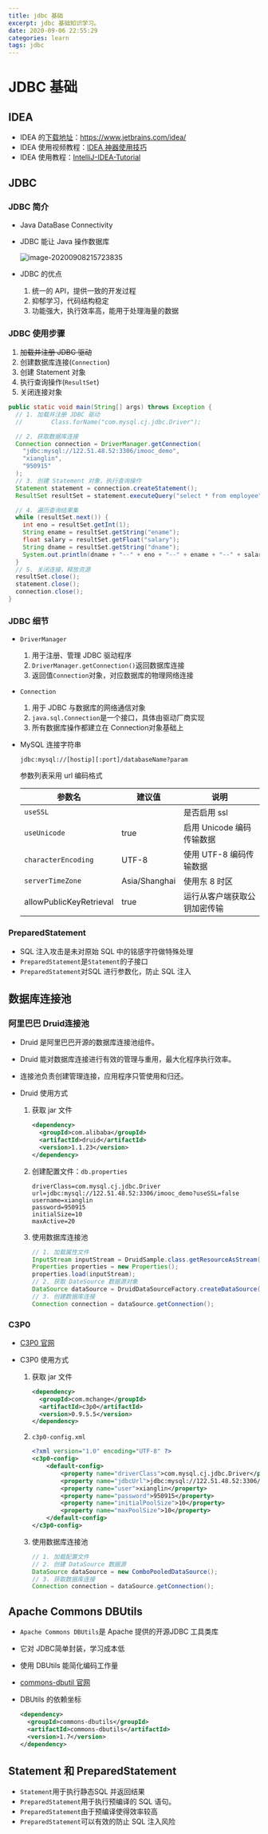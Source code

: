 ```yaml
---
title: jdbc 基础
excerpt: jdbc 基础知识学习。
date: 2020-09-06 22:55:29
categories: learn
tags: jdbc
---
```


# JDBC 基础

## IDEA

* IDEA 的[下载地址](https://www.jetbrains.com/idea/)：https://www.jetbrains.com/idea/
* IDEA 使用视频教程：[IDEA 神器使用技巧](https://www.imooc.com/learn/924)
* IDEA 使用教程：[IntelliJ-IDEA-Tutorial](https://github.com/judasn/IntelliJ-IDEA-Tutorial)

## JDBC

### JDBC 简介

* Java DataBase Connectivity

* JDBC 能让 Java 操作数据库

  ![image-20200908215723835](https://cdn.jsdelivr.net/gh/xianglin2020/gallery@master/202009/215724.png)

* JDBC 的优点

  1. 统一的 API，提供一致的开发过程
  2. 抑郁学习，代码结构稳定
  3. 功能强大，执行效率高，能用于处理海量的数据

### JDBC 使用步骤

1. <s>加载并注册 JDBC 驱动</s>
2. 创建数据库连接(`Connection`)
3. 创建 Statement 对象
4. 执行查询操作(`ResultSet`)
5. 关闭连接对象

```java
public static void main(String[] args) throws Exception {
  // 1. 加载并注册 JDBC 驱动
  //        Class.forName("com.mysql.cj.jdbc.Driver");

  // 2. 获取数据库连接
  Connection connection = DriverManager.getConnection(
    "jdbc:mysql://122.51.48.52:3306/imooc_demo",
    "xianglin",
    "950915"
  );
  // 3. 创建 Statement 对象，执行查询操作
  Statement statement = connection.createStatement();
  ResultSet resultSet = statement.executeQuery("select * from employee");

  // 4. 遍历查询结果集
  while (resultSet.next()) {
    int eno = resultSet.getInt(1);
    String ename = resultSet.getString("ename");
    float salary = resultSet.getFloat("salary");
    String dname = resultSet.getString("dname");
    System.out.println(dname + "--" + eno + "--" + ename + "--" + salary);
  }
  // 5. 关闭连接，释放资源
  resultSet.close();
  statement.close();
  connection.close();
}
```

### JDBC 细节

* `DriverManager`

  1. 用于注册、管理 JDBC 驱动程序
  2. `DriverManager.getConnection()`返回数据库连接
  3. 返回值`Connection`对象，对应数据库的物理网络连接

* `Connection`

  1. 用于 JDBC 与数据库的网络通信对象
  2. `java.sql.Connection`是一个接口，具体由驱动厂商实现
  3. 所有数据库操作都建立在 Connection对象基础上

* MySQL 连接字符串

  `jdbc:mysql://[hostip][:port]/databaseName?param`

  参数列表采用 url 编码格式

  | 参数名                  | 建议值        | 说明                         |
  | ----------------------- | ------------- | ---------------------------- |
  | `useSSL`                |               | 是否启用 ssl                 |
  | `useUnicode`            | true          | 启用 Unicode 编码传输数据    |
  | `characterEncoding`     | UTF-8         | 使用 UTF-8 编码传输数据      |
  | `serverTimeZone`        | Asia/Shanghai | 使用东 8 时区                |
  | allowPublicKeyRetrieval | true          | 运行从客户端获取公钥加密传输 |

### PreparedStatement

* SQL 注入攻击是未对原始 SQL 中的铭感字符做特殊处理
* `PreparedStatement`是`Statement`的子接口
* `PreparedStatement`对SQL 进行参数化，防止 SQL 注入

## 数据库连接池

### 阿里巴巴 Druid连接池

* Druid 是阿里巴巴开源的数据库连接池组件。

* Druid 能对数据库连接进行有效的管理与重用，最大化程序执行效率。

* 连接池负责创建管理连接，应用程序只管使用和归还。

* Druid 使用方式

  1. 获取 jar 文件

     ```xml
     <dependency>
       <groupId>com.alibaba</groupId>
       <artifactId>druid</artifactId>
       <version>1.1.23</version>
     </dependency>
     ```

     

  2. 创建配置文件：`db.properties`

     ```properties
     driverClass=com.mysql.cj.jdbc.Driver
     url=jdbc:mysql://122.51.48.52:3306/imooc_demo?useSSL=false
     username=xianglin
     password=950915
     initialSize=10
     maxActive=20
     ```

  3. 使用数据库连接池

     ```java
     // 1. 加载属性文件
     InputStream inputStream = DruidSample.class.getResourceAsStream("/druid.properties");
     Properties properties = new Properties();
     properties.load(inputStream);
     // 2. 获取 DateSource 数据源对象
     DataSource dataSource = DruidDataSourceFactory.createDataSource(properties);
     // 3. 创建数据库连接
     Connection connection = dataSource.getConnection();
     ```

     

### C3P0

* [C3P0 官网](https://www.mchange.com/projects/c3p0/)

* C3P0 使用方式

  1. 获取 jar 文件

     ```xml
     <dependency>
       <groupId>com.mchange</groupId>
       <artifactId>c3p0</artifactId>
       <version>0.9.5.5</version>
     </dependency>
     ```

     

  2. `c3p0-config.xml`

     ```xml
     <?xml version="1.0" encoding="UTF-8" ?>
     <c3p0-config>
         <default-config>
             <property name="driverClass">com.mysql.cj.jdbc.Driver</property>
             <property name="jdbcUrl">jdbc:mysql://122.51.48.52:3306/imooc_demo?useSSL=false</property>
             <property name="user">xianglin</property>
             <property name="password">950915</property>
             <property name="initialPoolSize">10</property>
             <property name="maxPoolSize">10</property>
         </default-config>
     </c3p0-config>
     ```

  3. 使用数据库连接池

     ```java
     // 1. 加载配置文件
     // 2. 创建 DataSource 数据源
     DataSource dataSource = new ComboPooledDataSource();
     // 3. 获取数据库连接
     Connection connection = dataSource.getConnection();
     ```

## Apache Commons DBUtils

* `Apache Commons DBUtils`是 Apache 提供的开源JDBC 工具类库

* 它对 JDBC简单封装，学习成本低

* 使用 DBUtils 能简化编码工作量

* [commons-dbutil 官网](https://commons.apache.org/proper/commons-dbutils/)

* DBUtils 的依赖坐标

  ```xml
  <dependency>
    <groupId>commons-dbutils</groupId>
    <artifactId>commons-dbutils</artifactId>
    <version>1.7</version>
  </dependency>
  ```



## Statement 和 PreparedStatement

* `Statement`用于执行静态SQL 并返回结果
* `PreparedStatement`用于执行预编译的 SQL 语句。
* `PreparedStatement`由于预编译使得效率较高
* `PreparedStatement`可以有效的防止 SQL 注入风险